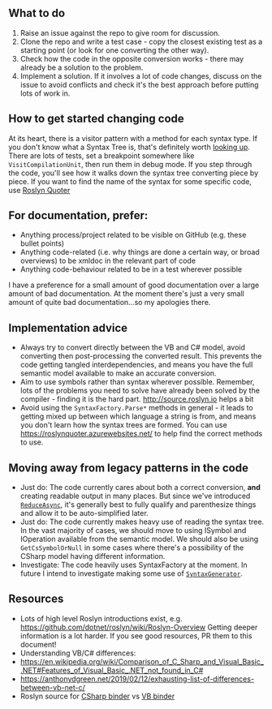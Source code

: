 ## What to do
1. Raise an issue against the repo to give room for discussion.
2. Clone the repo and write a test case - copy the closest existing test as a starting point (or look for one converting the other way).
3. Check how the code in the opposite conversion works - there may already be a solution to the problem.
4. Implement a solution. If it involves a lot of code changes, discuss on the issue to avoid conflicts and check it's the best approach before putting lots of work in.

## How to get started changing code
At its heart, there is a visitor pattern with a method for each syntax type. If you don't know what a Syntax Tree is, that's definitely worth [looking up](https://github.com/dotnet/roslyn/wiki/Roslyn-Overview). There are lots of tests, set a breakpoint somewhere like `VisitCompilationUnit`, then run them in debug mode. If you step through the code, you'll see how it walks down the syntax tree converting piece by piece. If you want to find the name of the syntax for some specific code, use [Roslyn Quoter](https://roslynquoter.azurewebsites.net/)

## For documentation, prefer:
* Anything process/project related to be visible on GitHub (e.g. these bullet points)
* Anything code-related (i.e. why things are done a certain way, or broad overviews) to be xmldoc in the relevant part of code
* Anything code-behaviour related to be in a test wherever possible

I have a preference for a small amount of good documentation over a large amount of bad documentation.
At the moment there's just a very small amount of quite bad documentation...so my apologies there.

## Implementation advice
* Always try to convert directly between the VB and C# model, avoid converting then post-processing the converted result. This prevents the code getting tangled interdependencies, and means you have the full semantic model available to make an accurate conversion.
* Aim to use symbols rather than syntax wherever possible. Remember, lots of the problems you need to solve have already been solved by the compiler - finding it is the hard part. http://source.roslyn.io helps a bit
* Avoid using the `SyntaxFactory.Parse*` methods in general - it leads to getting mixed up between which language a string is from, and means you don't learn how the syntax trees are formed. You can use https://roslynquoter.azurewebsites.net/ to help find the correct methods to use.

## Moving away from legacy patterns in the code
* Just do: The code currently cares about both a correct conversion, **and** creating readable output in many places. But since we've introduced [`ReduceAsync`](https://docs.microsoft.com/en-us/dotnet/api/microsoft.codeanalysis.simplification.simplifier?view=roslyn-dotnet), it's generally best to fully qualify and parenthesize things and allow it to be auto-simplified later.
* Just do: The code currently makes heavy use of reading the syntax tree. In the vast majority of cases, we should move to using ISymbol and IOperation available from the semantic model. We should also be using `GetCsSymbolOrNull` in some cases where there's a possibility of the CSharp model having different information.
* Investigate: The code heavily uses SyntaxFactory at the moment. In future I  intend to investigate making some use of [`SyntaxGenerator`](https://docs.microsoft.com/en-us/dotnet/api/microsoft.codeanalysis.editing.syntaxgenerator?view=roslyn-dotnet).

## Resources
* Lots of high level Roslyn introductions exist, e.g. https://github.com/dotnet/roslyn/wiki/Roslyn-Overview Getting deeper information is a lot harder. If you see good resources, PR them to this document!
* Understanding VB/C# differences:
 * https://en.wikipedia.org/wiki/Comparison_of_C_Sharp_and_Visual_Basic_.NET#Features_of_Visual_Basic_.NET_not_found_in_C#
 * https://anthonydgreen.net/2019/02/12/exhausting-list-of-differences-between-vb-net-c/
 * Roslyn source for [CSharp binder](http://source.roslyn.codeplex.com/#Microsoft.CodeAnalysis.CSharp/Binder/Binder_Expressions.cs,365) vs [VB binder](http://source.roslyn.codeplex.com/#Microsoft.CodeAnalysis.VisualBasic/Binding/Binder_Expressions.vb,43)
